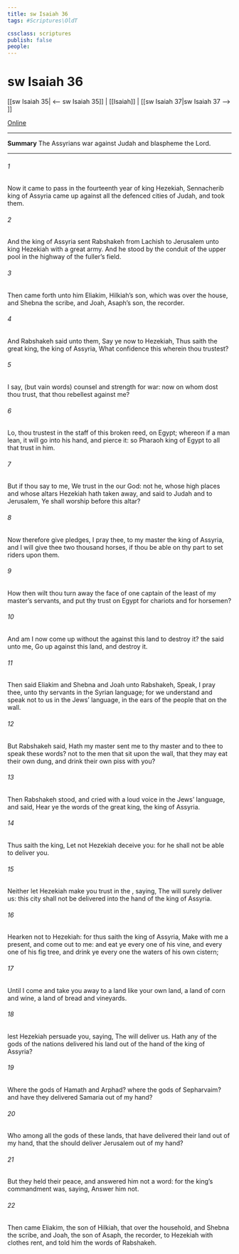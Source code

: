 ```yaml
---
title: sw Isaiah 36
tags: #Scriptures\OldT

cssclass: scriptures
publish: false
people:
---
```


# sw Isaiah 36
[[sw Isaiah 35| <-- sw Isaiah 35]] | [[Isaiah]] | [[sw Isaiah 37|sw Isaiah 37 --> ]]

[Online](https://churchofjesuschrist.org/study/scriptures/ot/isa/36?lang=eng)

---
__Summary__
The Assyrians war against Judah and blaspheme the Lord.

---
###### 1 
Now it came to pass in the fourteenth year of king Hezekiah,  Sennacherib king of Assyria came up against all the defenced cities of Judah, and took them.

###### 2 
And the king of Assyria sent Rabshakeh from Lachish to Jerusalem unto king Hezekiah with a great army. And he stood by the conduit of the upper pool in the highway of the fuller’s field.

###### 3 
Then came forth unto him Eliakim, Hilkiah’s son, which was over the house, and Shebna the scribe, and Joah, Asaph’s son, the recorder.

###### 4 
And Rabshakeh said unto them, Say ye now to Hezekiah, Thus saith the great king, the king of Assyria, What confidence  this wherein thou trustest?

###### 5 
I say,  (but  vain words)  counsel and strength for war: now on whom dost thou trust, that thou rebellest against me?

###### 6 
Lo, thou trustest in the staff of this broken reed, on Egypt; whereon if a man lean, it will go into his hand, and pierce it: so  Pharaoh king of Egypt to all that trust in him.

###### 7 
But if thou say to me, We trust in the  our God:  not he, whose high places and whose altars Hezekiah hath taken away, and said to Judah and to Jerusalem, Ye shall worship before this altar?

###### 8 
Now therefore give pledges, I pray thee, to my master the king of Assyria, and I will give thee two thousand horses, if thou be able on thy part to set riders upon them.

###### 9 
How then wilt thou turn away the face of one captain of the least of my master’s servants, and put thy trust on Egypt for chariots and for horsemen?

###### 10 
And am I now come up without the  against this land to destroy it? the  said unto me, Go up against this land, and destroy it.

###### 11 
Then said Eliakim and Shebna and Joah unto Rabshakeh, Speak, I pray thee, unto thy servants in the Syrian language; for we understand  and speak not to us in the Jews’ language, in the ears of the people that  on the wall.

###### 12 
But Rabshakeh said, Hath my master sent me to thy master and to thee to speak these words?  not  to the men that sit upon the wall, that they may eat their own dung, and drink their own piss with you?

###### 13 
Then Rabshakeh stood, and cried with a loud voice in the Jews’ language, and said, Hear ye the words of the great king, the king of Assyria.

###### 14 
Thus saith the king, Let not Hezekiah deceive you: for he shall not be able to deliver you.

###### 15 
Neither let Hezekiah make you trust in the , saying, The  will surely deliver us: this city shall not be delivered into the hand of the king of Assyria.

###### 16 
Hearken not to Hezekiah: for thus saith the king of Assyria, Make  with me  a present, and come out to me: and eat ye every one of his vine, and every one of his fig tree, and drink ye every one the waters of his own cistern;

###### 17 
Until I come and take you away to a land like your own land, a land of corn and wine, a land of bread and vineyards.

###### 18 
 lest Hezekiah persuade you, saying, The  will deliver us. Hath any of the gods of the nations delivered his land out of the hand of the king of Assyria?

###### 19 
Where  the gods of Hamath and Arphad? where  the gods of Sepharvaim? and have they delivered Samaria out of my hand?

###### 20 
Who  among all the gods of these lands, that have delivered their land out of my hand, that the  should deliver Jerusalem out of my hand?

###### 21 
But they held their peace, and answered him not a word: for the king’s commandment was, saying, Answer him not.

###### 22 
Then came Eliakim, the son of Hilkiah, that  over the household, and Shebna the scribe, and Joah, the son of Asaph, the recorder, to Hezekiah with  clothes rent, and told him the words of Rabshakeh.

